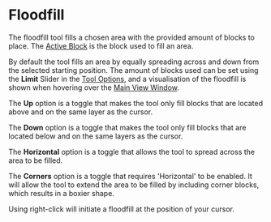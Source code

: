 # Floodfill

The floodfill tool fills a chosen area with the provided amount of blocks to place. The [Active Block](/editor/windows/activeblock.md) is the block used to fill an area.

By default the tool fills an area by equally spreading across and down from the selected starting position. The amount of blocks used can be set using the **Limit** Slider in the [Tool Options](/editor/windows/tooloptions.md), and a visualisation of the floodfill is shown when hovering over the [Main View Window](/editor/windows/views.md).

The **Up** option is a toggle that makes the tool only fill blocks that are located above and on the same layer as the cursor.

The **Down** option is a toggle that makes the tool only fill blocks that are located below and on the same layers as the cursor.

The **Horizontal** option is a toggle that allows the tool to spread across the area to be filled. 

The **Corners** option is a toggle that requires 'Horizontal' to be enabled. It will allow the tool to extend the area to be filled by including corner blocks, which results in a boxier shape.

Using right-click will initiate a floodfill at the position of your cursor.